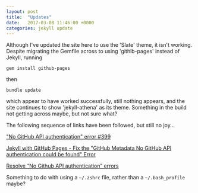```yaml
---
layout: post
title:  "Updates"
date:   2017-03-08 11:46:00 +0000
categories: jekyll update
---
```

Although I've updated the site here to use the 'Slate' theme, it isn't working. Despite migrating the Gemfile across to using 'githib-pages' instead of Jekyll, running

`gem install github-pages`

then

`bundle update`

which appear to have worked successfully, still nothing appears, and the site continues to show 'jekyll-athena' as its theme. Something in the build not getting across maybe, but not sure what?

The following sequence of links have been followed, but still no joy...

["No GitHub API authentication" error #399](https://github.com/github/pages-gem/issues/399)

[Jekyll with GitHub Pages - Fix the "GitHub Metadata No GitHub API authentication could be found" Error](http://knightcodes.com/miscellaneous/2016/09/13/fix-github-metadata-error.html)

[Resolve “No Github API authentication” errors](http://idratherbewriting.com/documentation-theme-jekyll/mydoc_install_jekyll_on_mac.html#githuberror)

Something to do with using a `~/.zshrc` file, rather than a `~/.bash_profile` maybe?

